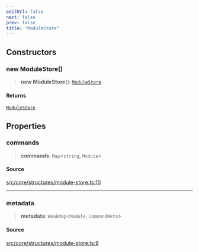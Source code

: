 ```yaml
---
editUrl: false
next: false
prev: false
title: "ModuleStore"
---
```


## Constructors

### new ModuleStore()

> **new ModuleStore**(): [`ModuleStore`](/v3/api/classes/modulestore/)

#### Returns

[`ModuleStore`](/v3/api/classes/modulestore/)

## Properties

### commands

> **commands**: `Map`\<`string`, `Module`\>

#### Source

[src/core/structures/module-store.ts:10](https://github.com/sern-handler/handler/blob/04c4625bfa2f746935f4a8cee62b77cdffd86684/src/core/structures/module-store.ts#L10)

***

### metadata

> **metadata**: `WeakMap`\<`Module`, `CommandMeta`\>

#### Source

[src/core/structures/module-store.ts:9](https://github.com/sern-handler/handler/blob/04c4625bfa2f746935f4a8cee62b77cdffd86684/src/core/structures/module-store.ts#L9)
